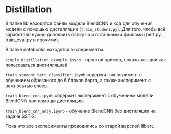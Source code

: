 # Distillation

В папке lib находятся файлы модели BlendCNN  и код для обучения модели с помощью дистилляции (`train_student.py`). Для того, чтобы всё заработало нужно дополнить папку lib и остальными файлами (bert.py, train_eval.py и прочими). 

В папке notebooks находятся эксперименты. 

`simple_distillation_example.ipynb` - простой пример, показывающий как пользоваться дистилляцией.

`train_student_bert_classifier.ipynb` содержит эксперимент с обучением обрезаного до 6 блоков берта, а также эксперимент с важносьтью слоев.

`train_blend_cnn.ipynb` содержит эксперимент с обучением модели BlendCNN при помощи дистиляции.

`train_blend_cnn_only.ipynb` - обучение BlendCNN без дистиляции на задаче SST-2.

Пока что все эксперименты проводились со старой версией lilbert.
